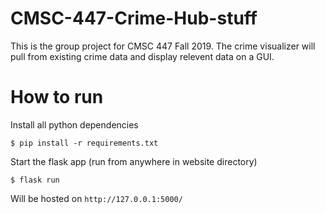 # CMSC-447-Crime-Hub-stuff
This is the group project for CMSC 447 Fall 2019. The crime visualizer will pull from existing crime data and display relevent data on a GUI.

# How to run
Install all python dependencies
```
$ pip install -r requirements.txt
```

Start the flask app (run from anywhere in website directory)
```
$ flask run
```

Will be hosted on `http://127.0.0.1:5000/`

